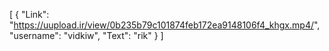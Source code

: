 [
  {
    "Link": "https://uupload.ir/view/0b235b79c101874feb172ea9148106f4_khgx.mp4/",
    "username": "vidkiw",
    "Text": "rik"
  }
]
